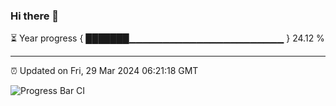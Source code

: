 ### Hi there 👋

⏳ Year progress { ███████▁▁▁▁▁▁▁▁▁▁▁▁▁▁▁▁▁▁▁▁▁▁▁ } 24.12 %

---

⏰ Updated on Fri, 29 Mar 2024 06:21:18 GMT

![Progress Bar CI](https://github.com/ZhaoGui/ZhaoGui/workflows/Progress%20Bar%20CI/badge.svg)
